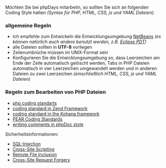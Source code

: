 Möchten Sie bei phpDays mitarbeitn, so sollten Sie sich an folgenden Coding Style halten _(Syntax für PHP, HTML, CSS, js und YAML Dateien)_.

### allgemeine Regeln ###

  * Ich empfehle zum Entwickeln die Entwicklungsumgebung [NetBeans](http://netbeans.org/) _(es können natürlich auch andere benutzt werden, z.B. [Eclipse PDT](http://eclipse.org/pdt/))_
  * alle Dateien sollten in **UTF-8** vorliegen
  * Zeilenumbrüche müssen im UNIX-Format sein
  * Konfigurieren Sie die Entwicklungsumgebung so, dass Leerzeichen am Ende der Zeile automatisch gelöscht werden, Tabs in PHP Dateien automatisch in vier Leerzeichen umgewandelt werden und in anderen Dateien zu zwei Leerzeichen _(einschließlich HTML, CSS, js und YAML Dateien)_

### Regeln zum Bearbeiten von PHP Dateien ###

  * [php coding standarts](http://cvs.php.net/viewvc.cgi/php-src/CODING_STANDARDS?view=markup)
  * [coding standard in Zend Framework](http://framework.zend.com/manual/ru/coding-standard.html)
  * [coding standard in the Kohana framework](http://dev.kohanaphp.com/wiki/CodingStyle)
  * [PEAR Coding Standards](http://pear.php.net/manual/ru/standards.php)
  * [writing comments in phpDoc style](http://en.wikipedia.org/wiki/PHPDoc)

Sicherheitsinformationen:

  * [SQL-Injection](http://de.wikipedia.org/wiki/SQL-Injection)
  * [Cross-Site Scripting](http://de.wikipedia.org/wiki/Cross-Site_Scripting)
  * [Remote File Inclusion](http://de.wikipedia.org/wiki/Remote_File_Inclusion)
  * [Cross-Site Request Forgery](http://de.wikipedia.org/wiki/Cross-Site_Request_Forgery)
